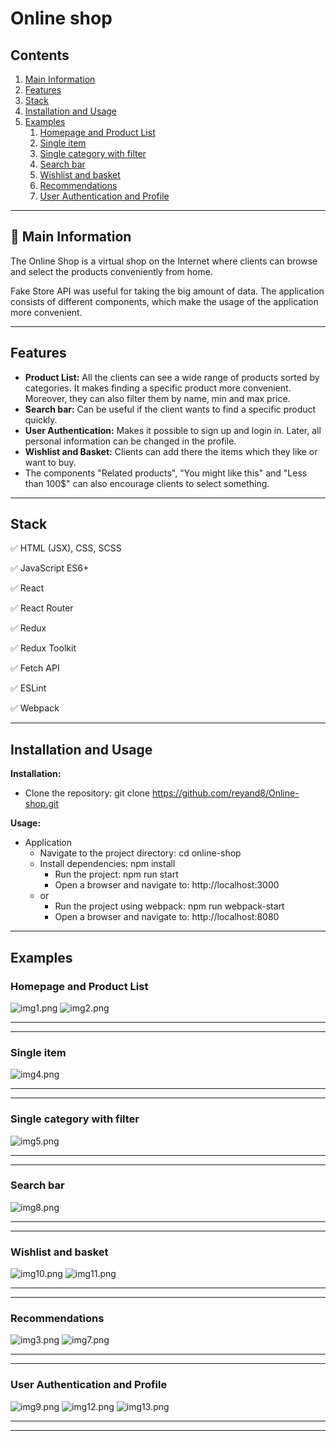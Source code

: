 # Online shop


## Contents
1. [Main Information](#📜-Main-Information)
2. [Features](#Features)
3. [Stack](#Stack)
4. [Installation and Usage](#Installation-and-Usage)
5. [Examples](#Examples)
    1. [Homepage and Product List](#Homepage-and-Product-List)
    2. [Single item](#Single-item)
    3. [Single category with filter](#Single-category-with-filter)
    4. [Search bar](#Search-bar)
    5. [Wishlist and basket](#Wishlist-and-basket)
    6. [Recommendations](#Recommendations)
    7. [User Authentication and Profile](#User-Authentication-and-Profile)


____

## 📜 Main Information

The Online Shop is a virtual shop on the Internet where clients can 
browse and select the products conveniently from home.

Fake Store API was useful for taking the big amount of data. 
The application consists of different components, which make the usage of 
the application more convenient.

____

## Features

- **Product List:** All the clients can see a wide range of products sorted 
by categories. It makes finding a specific product more convenient. Moreover, 
they can also filter them by name, min and max price.
- **Search bar:** Can be useful if the client wants to find a specific product quickly.
- **User Authentication:** Makes it possible to sign up and login in. Later, all personal 
information can be changed in the profile.
- **Wishlist and Basket:** Clients can add there the items which they like or want to
buy.
- The components "Related products", "You might like this" and
"Less than 100$" can also encourage clients to select something.

____

## Stack

✅ HTML (JSX), CSS, SCSS

✅ JavaScript ES6+

✅ React

✅ React Router

✅ Redux

✅ Redux Toolkit

✅ Fetch API

✅ ESLint

✅ Webpack

____

## Installation and Usage

**Installation:**

* Clone the repository: git clone https://github.com/reyand8/Online-shop.git

**Usage:**

* Application
    - Navigate to the project directory: cd online-shop
    - Install dependencies: npm install
        - Run the project: npm run start
        - Open a browser and navigate to: http://localhost:3000
    - or
        - Run the project using webpack: npm run webpack-start
        - Open a browser and navigate to: http://localhost:8080
____

## Examples


### Homepage and Product List

![img1.png](readmeScr/img1.png)
![img2.png](readmeScr/img2.png)

____
____

### Single item

![img4.png](readmeScr/img4.png)

____
____

### Single category with filter

![img5.png](readmeScr/img5.png)

____
____

### Search bar

![img8.png](readmeScr/img8.png)

____
____

### Wishlist and basket

![img10.png](readmeScr/img10.png)
![img11.png](readmeScr/img11.png)

____
____

### Recommendations 

![img3.png](readmeScr/img3.png)
![img7.png](readmeScr/img7.png)

____
____

### User Authentication and Profile

![img9.png](readmeScr/img9.png)
![img12.png](readmeScr/img12.png)
![img13.png](readmeScr/img13.png)

____
____
